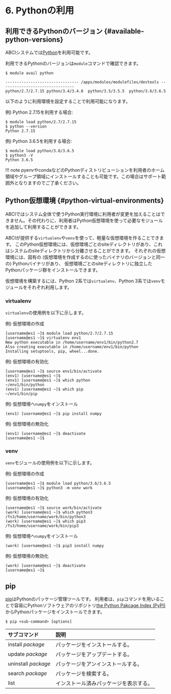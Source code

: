 # 6. Pythonの利用

## 利用できるPythonのバージョン {#available-python-versions}

ABCIシステムでは[Python](https://www.python.org/)を利用可能です。

利用できるPythonのバージョンは`module`コマンドで確認できます。

```
$ module avail python

-------------------------------- /apps/modules/modulefiles/devtools --------------------------------
python/2.7/2.7.15 python/3.4/3.4.8  python/3.5/3.5.5  python/3.6/3.6.5
```

以下のように利用環境を設定することで利用可能になります。

例) Python 2.7.15を利用する場合:

```
$ module load python/2.7/2.7.15
$ python --version
Python 2.7.15
```

例) Python 3.6.5を利用する場合:

```
$ module load python/3.6/3.6.5
$ python3 -V
Python 3.6.5
```

!!! note
    pyenvやcondaなどのPythonディストリビューションを利用者のホーム領域やグループ領域にインストールすることも可能です。この場合はサポート範囲外となりますのでご了承ください。

## Python仮想環境 {#python-virtual-environments}

ABCIではシステム全体で使うPython実行環境に利用者が変更を加えることはできません。その代わりに、利用者はPython仮想環境を使って必要なモジュールを追加して利用することができます。

ABCIが提供する`virtualenv`や`venv`を使って、軽量な仮想環境を作ることできます。
このPython仮想環境には、仮想環境ごとのsiteディレクトリがあり、これはシステムのsiteディレクトリから分離させることができます。
それぞれの仮想環境には、固有の (仮想環境を作成するのに使ったバイナリのバージョンと同一の) Pythonバイナリがあり、
仮想環境ごとのsiteディレクトリに独立したPythonパッケージ群をインストールできます。

仮想環境を構築するには、Python 2系では`virtualenv`、Python 3系では`venv`モジュールをそれぞれ利用します。

### virtualenv

`virtualenv`の使用例を以下に示します。

例) 仮想環境の作成

```
[username@es1 ~]$ module load python/2.7/2.7.15
[username@es1 ~]$ virtualenv env1
New python executable in /home/username/env1/bin/python2.7
Also creating executable in /home/username/env1/bin/python
Installing setuptools, pip, wheel...done.
```

例) 仮想環境の有効化

```
[username@es1 ~]$ source env1/bin/activate
(env1) [username@es1 ~]$
(env1) [username@es1 ~]$ which python
~/env1/bin/python
(env1) [username@es1 ~]$ which pip
~/env1/bin/pip
```

例) 仮想環境へ`numpy`をインストール

```
(env1) [username@es1 ~]$ pip install numpy
```

例) 仮想環境の無効化

```
(env1) [username@es1 ~]$ deactivate
[username@es1 ~]$
```

### venv

`venv`モジュールの使用例を以下に示します。

例) 仮想環境の作成

```
[username@es1 ~]$ module load python/3.6/3.6.5
[username@es1 ~]$ python3 -m venv work
```

例) 仮想環境の有効化

```
[username@es1 ~]$ source work/bin/activate
(work) [username@es1 ~]$ which python3
/fs3/home/username/work/bin/python3
(work) [username@es1 ~]$ which pip3
/fs3/home/username/work/bin/pip3
```

例) 仮想環境へ`numpy`をインストール

```
(work) [username@es1 ~]$ pip3 install numpy
```

例) 仮想環境の無効化

```
(work) [username@es1 ~]$ deactivate
[username@es1 ~]$
```

## pip

[pip](https://pip.pypa.io/en/stable/)はPythonのパッケージ管理ツールです。
利用者は、`pip`コマンドを用いることで容易にPythonソフトウェアのリポジトリ[the Python Pakcage Index (PyPI)](https://pypi.org/)からPythonパッケージをインストールできます。

```
$ pip <sub-command> [options]
```

| サブコマンド | 説明 |
|:--|:--|
| install *package* | パッケージをインストールする。 |
| update *package* | パッケージをアップデートする。 |
| uninstall *package* | パッケージをアンインストールする。 |
| search *package* | パッケージを検索する。 |
| list | インストール済みパッケージを表示する。 |
